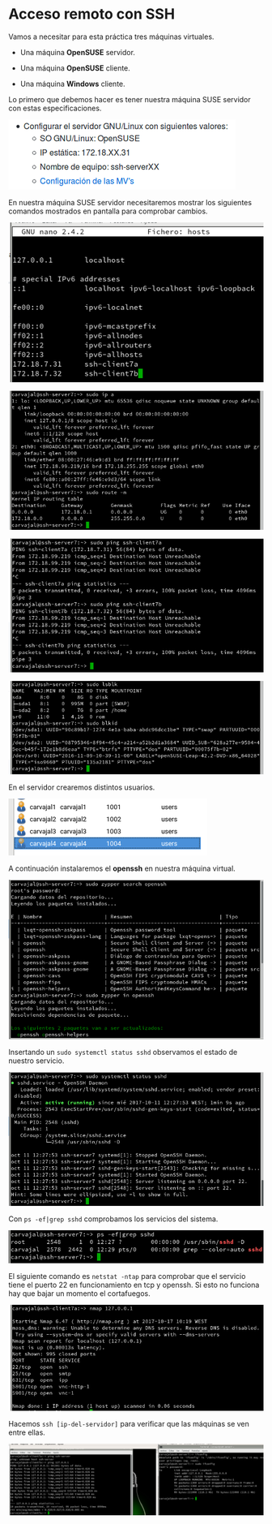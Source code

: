 # Acceso remoto con SSH

Vamos a necesitar para esta práctica tres máquinas virtuales.

* Una máquina **OpenSUSE** servidor.

* Una máquina **OpenSUSE** cliente.

* Una máquina **Windows** cliente.

Lo primero que debemos hacer es tener nuestra máquina SUSE servidor con estas especificaciones.

![1](./img/1.png)

En nuestra máquina SUSE servidor necesitaremos mostrar los siguientes comandos mostrados en pantalla para comprobar cambios.

![1](./img/2.png)

![1](./img/3.png)

![1](./img/4.png)

![1](./img/5.png)

En el servidor crearemos distintos usuarios.


![1](./img/6.png)

A continuación instalaremos el **openssh** en nuestra máquina virtual.

![1](./img/7.png)

Insertando un `sudo systemctl status sshd` observamos el estado de nuestro servicio.

![1](./img/8.png)

Con `ps -ef|grep sshd` comprobamos los servicios del sistema.

![1](./img/9.png)

El siguiente comando es `netstat -ntap` para comprobar que el servicio tiene el puerto 22 en funcionamiento en tcp y openssh. Si esto no funciona hay que bajar un momento el cortafuegos.

![1](./img/12.png)

Hacemos `ssh [ip-del-servidor]` para verificar que las máquinas se ven entre ellas.

![1](./img/11.png)
